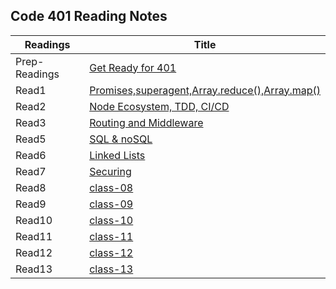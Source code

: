 ## Code 401 Reading Notes


|Readings     |Title                                                                                     |
|-------------|------------------------------------------------------------------------------------------|
|Prep-Readings|[Get Ready for 401](https://ghofrandayyat.github.io/reading-notes/401/Prep-Readings)      |
|Read1        |[Promises,superagent,Array.reduce(),Array.map()](https://ghofrandayyat.github.io/reading-notes/401/class-01)|
|Read2        |[Node Ecosystem, TDD, CI/CD](https://ghofrandayyat.github.io/reading-notes/401/class-02)  |
|Read3        |[Routing and Middleware ](https://ghofrandayyat.github.io/reading-notes/401/class-03)     |
|Read5        |[SQL & noSQL](https://ghofrandayyat.github.io/reading-notes/401/class-04)                 |
|Read6        |[Linked Lists](https://ghofrandayyat.github.io/reading-notes/401/class-05)                |
|Read7        |[Securing](https://ghofrandayyat.github.io/reading-notes/401/class-06)                    |
|Read8        |[class-08](https://ghofrandayyat.github.io/reading-notes/401/class-08)                    |
|Read9        |[class-09](https://ghofrandayyat.github.io/reading-notes/401/class-09)                    |
|Read10       |[class-10](https://ghofrandayyat.github.io/reading-notes/401/class-10)                    |
|Read11       |[class-11](https://ghofrandayyat.github.io/reading-notes/401/class-11)                    |
|Read12       |[class-12](https://ghofrandayyat.github.io/reading-notes/401/class-12)                    |
|Read13       |[class-13](https://ghofrandayyat.github.io/reading-notes/401/class-13)                    |
